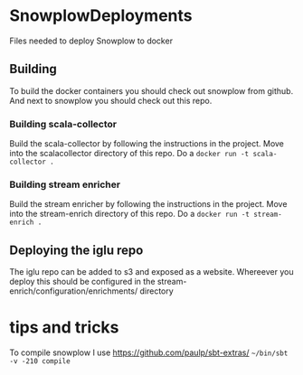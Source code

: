 # SnowplowDeployments
Files needed to deploy Snowplow to docker
## Building
To build the docker containers you should check out snowplow from github. And next to snowplow you should check out this repo.
### Building scala-collector
Build the scala-collector by following the instructions in the project.
Move into the scalacollector directory of this repo.
Do a `docker run -t scala-collector .`


### Building stream enricher 
Build the stream enricher by following the instructions in the project.
Move into the stream-enrich directory of this repo.
Do a `docker run -t stream-enrich .`

## Deploying the iglu repo
The iglu repo can be added to s3 and exposed as a website. Whereever you deploy this should be configured in the stream-enrich/configuration/enrichments/ directory

# tips and tricks
To compile snowplow I use 
https://github.com/paulp/sbt-extras/
`~/bin/sbt -v -210 compile`
